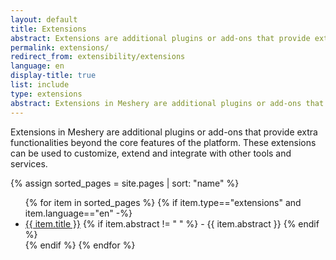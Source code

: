 ```yaml
---
layout: default
title: Extensions
abstract: Extensions are additional plugins or add-ons that provide extra functionalities beyond the core features of the Meshery.
permalink: extensions/
redirect_from: extensibility/extensions
language: en
display-title: true
list: include
type: extensions
abstract: Extensions in Meshery are additional plugins or add-ons that provide extra functionalities beyond the core features of the platform. 
---
```


Extensions in Meshery are additional plugins or add-ons that provide extra functionalities beyond the core features of the platform. These extensions can be used to customize, extend and integrate with other tools and services.

{% assign sorted_pages = site.pages | sort: "name" %}

<ul>
    {% for item in sorted_pages %}
    {% if item.type=="extensions" and item.language=="en" -%}
      <li><a href="{{ site.baseurl }}{{ item.url }}">{{ item.title }}</a>
      {% if item.abstract != " " %}
        -  {{ item.abstract }}
      {% endif %}
      </li>
      {% endif %}
    {% endfor %}
</ul>

